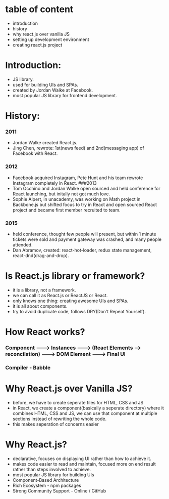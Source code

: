 # table of content
- introduction
- history
- why react.js over vanilla JS
- setting up development environment
- creating react.js project


# Introduction:
- JS library.
- used for building UIs and SPAs.
- created by Jordan Walke at Facebook.
- most popular JS library for frontend development.

# History:
### 2011 
- Jordan Walke created React.js.
- Jing Chen, rewrote: 1st(news feed) and 2nd(messaging app) of Facebook with React.

### 2012 
- Facebook acquired Instagram, Pete Hunt and his team rewrote Instagram completely in React.
###2013 
- Tom Occhino and Jordan Walke open sourced and held conference for React launching, but initally not got much love.
- Sophie Alpert, in unacademy, was working on Math project in Backbone.js but shifted focus to try in React and open sourced React project and became first member recruited to team.

### 2015
- held conference, thought few people will present, but within 1 minute tickets were sold and payment gateway was crashed, and many people attended.
- Dan Abramov, created: react-hot-loader, redux state management, react-dnd(drag-and-drop).

# Is React.js library or framework? 
- it is a library, not a framework.
- we can call it as React.js or ReactJS or React.
- only knows one thing: creating awesome UIs and SPAs.
- it is all about components.
- try to avoid duplicate code, follows DRY(Don't Repeat Yourself).

# How React works?
### Component ---> Instances ---> (React Elements --> reconcilation) ---> DOM Element ---> Final UI
### Compiler - Babble

# Why React.js over Vanilla JS?
- before, we have to create seperate files for HTML, CSS and JS
- in React, we create a component(basically a seperate directory) where it combines HTML, CSS and JS, we can use that component at multiple sections instead of rewriting the whole code. 
- this makes seperation of concerns easier

# Why React.js?
- declarative, focuses on displaying UI rather than how to achieve it.
- makes code easier to read and maintain, focused more on end result rather than steps involved to achieve.
- most popular JS library for building UIs
- Component-Based Architecture
- Rich Ecosystem - npm packages
- Strong Community Support - Online / GitHub